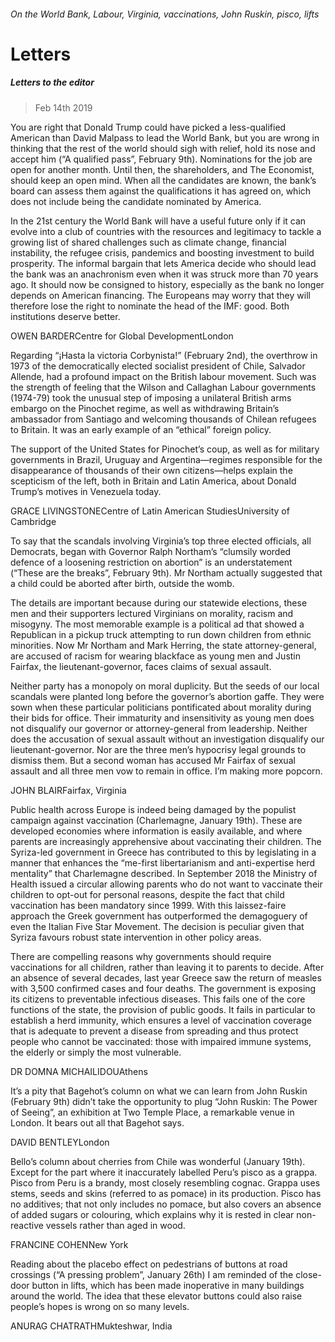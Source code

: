 ###### On the World Bank, Labour, Virginia, vaccinations, John Ruskin, pisco, lifts
# Letters 
##### Letters to the editor 
> Feb 14th 2019 
You are right that Donald Trump could have picked a less-qualified American than David Malpass to lead the World Bank, but you are wrong in thinking that the rest of the world should sigh with relief, hold its nose and accept him (“A qualified pass”, February 9th). Nominations for the job are open for another month. Until then, the shareholders, and The Economist, should keep an open mind. When all the candidates are known, the bank’s board can assess them against the qualifications it has agreed on, which does not include being the candidate nominated by America. 
In the 21st century the World Bank will have a useful future only if it can evolve into a club of countries with the resources and legitimacy to tackle a growing list of shared challenges such as climate change, financial instability, the refugee crisis, pandemics and boosting investment to build prosperity. The informal bargain that lets America decide who should lead the bank was an anachronism even when it was struck more than 70 years ago. It should now be consigned to history, especially as the bank no longer depends on American financing. The Europeans may worry that they will therefore lose the right to nominate the head of the IMF: good. Both institutions deserve better. 
OWEN BARDERCentre for Global DevelopmentLondon 
Regarding “¡Hasta la victoria Corbynista!” (February 2nd), the overthrow in 1973 of the democratically elected socialist president of Chile, Salvador Allende, had a profound impact on the British labour movement. Such was the strength of feeling that the Wilson and Callaghan Labour governments (1974-79) took the unusual step of imposing a unilateral British arms embargo on the Pinochet regime, as well as withdrawing Britain’s ambassador from Santiago and welcoming thousands of Chilean refugees to Britain. It was an early example of an “ethical” foreign policy. 
The support of the United States for Pinochet’s coup, as well as for military governments in Brazil, Uruguay and Argentina—regimes responsible for the disappearance of thousands of their own citizens—helps explain the scepticism of the left, both in Britain and Latin America, about Donald Trump’s motives in Venezuela today. 
GRACE LIVINGSTONECentre of Latin American StudiesUniversity of Cambridge 
To say that the scandals involving Virginia’s top three elected officials, all Democrats, began with Governor Ralph Northam’s “clumsily worded defence of a loosening restriction on abortion” is an understatement (“These are the breaks”, February 9th). Mr Northam actually suggested that a child could be aborted after birth, outside the womb. 
The details are important because during our statewide elections, these men and their supporters lectured Virginians on morality, racism and misogyny. The most memorable example is a political ad that showed a Republican in a pickup truck attempting to run down children from ethnic minorities. Now Mr Northam and Mark Herring, the state attorney-general, are accused of racism for wearing blackface as young men and Justin Fairfax, the lieutenant-governor, faces claims of sexual assault. 
Neither party has a monopoly on moral duplicity. But the seeds of our local scandals were planted long before the governor’s abortion gaffe. They were sown when these particular politicians pontificated about morality during their bids for office. Their immaturity and insensitivity as young men does not disqualify our governor or attorney-general from leadership. Neither does the accusation of sexual assault without an investigation disqualify our lieutenant-governor. Nor are the three men’s hypocrisy legal grounds to dismiss them. But a second woman has accused Mr Fairfax of sexual assault and all three men vow to remain in office. I’m making more popcorn. 
JOHN BLAIRFairfax, Virginia 
Public health across Europe is indeed being damaged by the populist campaign against vaccination (Charlemagne, January 19th). These are developed economies where information is easily available, and where parents are increasingly apprehensive about vaccinating their children. The Syriza-led government in Greece has contributed to this by legislating in a manner that enhances the “me-first libertarianism and anti-expertise herd mentality” that Charlemagne described. In September 2018 the Ministry of Health issued a circular allowing parents who do not want to vaccinate their children to opt-out for personal reasons, despite the fact that child vaccination has been mandatory since 1999. With this laissez-faire approach the Greek government has outperformed the demagoguery of even the Italian Five Star Movement. The decision is peculiar given that Syriza favours robust state intervention in other policy areas. 
There are compelling reasons why governments should require vaccinations for all children, rather than leaving it to parents to decide. After an absence of several decades, last year Greece saw the return of measles with 3,500 confirmed cases and four deaths. The government is exposing its citizens to preventable infectious diseases. This fails one of the core functions of the state, the provision of public goods. It fails in particular to establish a herd immunity, which ensures a level of vaccination coverage that is adequate to prevent a disease from spreading and thus protect people who cannot be vaccinated: those with impaired immune systems, the elderly or simply the most vulnerable. 
DR DOMNA MICHAILIDOUAthens 
It’s a pity that Bagehot’s column on what we can learn from John Ruskin (February 9th) didn’t take the opportunity to plug “John Ruskin: The Power of Seeing”, an exhibition at Two Temple Place, a remarkable venue in London. It bears out all that Bagehot says. 
DAVID BENTLEYLondon 
Bello’s column about cherries from Chile was wonderful (January 19th). Except for the part where it inaccurately labelled Peru’s pisco as a grappa. Pisco from Peru is a brandy, most closely resembling cognac. Grappa uses stems, seeds and skins (referred to as pomace) in its production. Pisco has no additives; that not only includes no pomace, but also covers an absence of added sugars or colouring, which explains why it is rested in clear non- reactive vessels rather than aged in wood. 
FRANCINE COHENNew York 
Reading about the placebo effect on pedestrians of buttons at road crossings (“A pressing problem”, January 26th) I am reminded of the close-door button in lifts, which has been made inoperative in many buildings around the world. The idea that these elevator buttons could also raise people’s hopes is wrong on so many levels. 
ANURAG CHATRATHMukteshwar, India 
